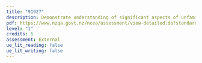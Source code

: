 ```yaml
---
title: "91927"
description: Demonstrate understanding of significant aspects of unfamiliar texts.
pdf: https://www.nzqa.govt.nz/ncea/assessment/view-detailed.do?standardNumber=91927
level: "1"
credits: 5
assessment: External
ue_lit_reading: false
ue_lit_writing: false
---
```

